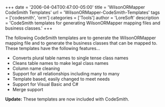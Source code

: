 +++
date = '2006-04-04T00:47:00-05:00'
title = 'WilsonORMapper CodeSmith Templates'
url = 'WilsonORMapper-CodeSmith-Templates'
tags = ['codesmith', 'orm']
categories = ['Tools']
author = 'LoreSoft'
description = 'CodeSmith templates for generating WilsonORMapper mapping files and business classes.'
+++


The following CodeSmith templates are to generate the WilsonORMapper mapping file and to generate the business classes that can be mapped to. These templates have the following features...

* Converts plural table names to single tense class names
* Cleans table names to make legal class names
* Column name cleaning
* Support for all relationships including many to many
* Template based, easily changed to meet needs
* Support for Visual Basic and C#
* Merge support

**Update:**  These templates are now included with CodeSmith.
